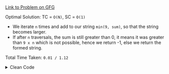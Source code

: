 [Link to Problem on GFG](https://practice.geeksforgeeks.org/problems/largest-number-possible5028/1/)


Optimal Solution: TC = `O(N)`, SC = `O(1)`

* We iterate `n` times and add to our string `min(9, sum)`, so that the string becomes larger. <br>
* If after `n` traversals, the sum is still greater than 0, it means it was greater than `9 x n` which is not possible, hence we return -1, else we return the formed string. <br>

Total Time Taken: `0.01 / 1.12`


<details><summary>Clean Code</summary>

![](https://github.com/archishmanghos/code-images/blob/master/GFG/Largest-number-with-given-sum.png)

</details>